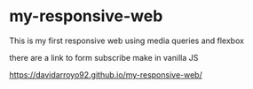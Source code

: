# my-responsive-web

This is my first responsive web using media queries and flexbox

there are a link to form subscribe make in vanilla JS

https://davidarroyo92.github.io/my-responsive-web/
